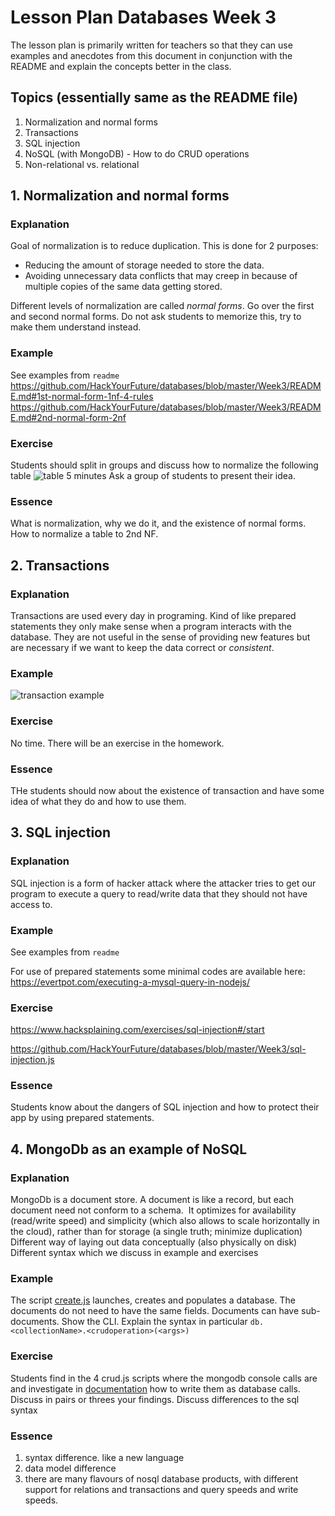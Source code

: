 # Lesson Plan Databases Week 3

The lesson plan is primarily written for teachers so that they can
use examples and anecdotes from this document in conjunction with the README
and explain the concepts better in the class.

##  Topics (essentially same as the README file)
1. Normalization and normal forms
2. Transactions
3. SQL injection
4. NoSQL (with MongoDB) - How to do CRUD operations
5. Non-relational vs. relational


## 1. Normalization and normal forms

### Explanation
Goal of normalization is to reduce duplication. This is done for 2 purposes:  
* Reducing the amount of storage needed to store the data.
* Avoiding unnecessary data conflicts that may creep in because of multiple copies of the same data getting stored.

Different levels of normalization are called *normal forms*. Go over the first and second normal forms. Do not ask students to memorize this, try to make them understand instead.
### Example
See examples from `readme`
https://github.com/HackYourFuture/databases/blob/master/Week3/README.md#1st-normal-form-1nf-4-rules
https://github.com/HackYourFuture/databases/blob/master/Week3/README.md#2nd-normal-form-2nf
### Exercise

Students should split in groups and discuss how to normalize the following table ![table](https://www.guru99.com/images/NormalizationTable1.png)
5 minutes
Ask a group of students to present their idea.
### Essence
What is normalization, why we do it, and the existence of normal forms. How to normalize a table to 2nd NF.

## 2. Transactions
### Explanation
Transactions are used every day in programing. Kind of like prepared statements they only make sense when a program interacts with the database. They are not useful in the sense of providing new features but are necessary if we want to keep the data correct or *consistent*.

### Example
![transaction example](https://lh3.googleusercontent.com/proxy/8RnA6wqcQxTQKJvmE7KNnhwWkWTYLXRS4lnwwpdwECLDbRoN4yEgaclhZ1pDzLi0eEHULy-_V5Lk2HkH_yFCNUa5i165WVhCR3-DvprDYem7Ai_jrP0XDSo9-L61MM4)

### Exercise

No time. There will be an exercise in the homework.

### Essence
THe students should now about the existence of transaction and have some idea of what they do and how to use them.

## 3. SQL injection

### Explanation
SQL injection is a form of hacker attack where the attacker tries to get our program to execute a query to read/write data that they should not have access to.

### Example
See examples from `readme`

For use of prepared statements some minimal codes are available here: https://evertpot.com/executing-a-mysql-query-in-nodejs/

### Exercise
https://www.hacksplaining.com/exercises/sql-injection#/start

https://github.com/HackYourFuture/databases/blob/master/Week3/sql-injection.js

### Essence
Students know about the dangers of SQL injection and how to protect their app by using prepared statements.

## 4. MongoDb as an example of NoSQL
### Explanation
MongoDb is a document store. A document is like a record, but each document need not conform to a schema.  It optimizes for availability (read/write speed) and simplicity (which also allows to scale horizontally in the cloud), rather than for storage (a single truth; minimize duplication)
Different way of laying out data conceptually (also physically on disk) 
Different syntax which we discuss in example and exercises

### Example
The script [create.js](mongo-crud/create.js) launches, creates and populates a database. The documents do not need to have the same fields. Documents can have sub-documents. Show the CLI. Explain the syntax in particular `db.<collectionName>.<crudoperation>(<args>)`

### Exercise
Students find in the 4 crud.js scripts where the mongodb console calls are and investigate in [documentation](https://docs.mongodb.com/manual/tutorial/getting-started/) how to write them as database calls. 
Discuss in pairs or threes your findings. Discuss differences to the sql syntax

### Essence
1. syntax difference. like a new language
2. data model difference
3. there are many flavours of nosql database products, with different support for relations and transactions and query speeds and write speeds.


